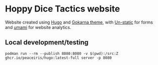 # Hoppy Dice Tactics website

Website created using [Hugo](https://gohugo.io/) and [Gokarna theme](https://github.com/526avijitgupta/gokarna), with [Un-static](https://un-static.com/) for forms and [umami](https://umami.is/) for website analytics.


## Local development/testing

```
podman run --rm --publish 8080:8080 -v $(pwd):/src:Z ghcr.io/peaceiris/hugo:latest-full server -p 8080
```
